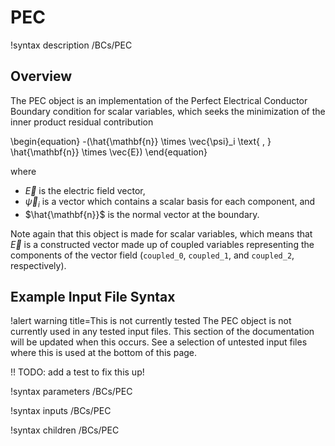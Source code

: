 # PEC

!syntax description /BCs/PEC

## Overview

The PEC object is an implementation of the Perfect Electrical Conductor Boundary
condition for scalar variables, which seeks the minimization of the inner product
residual contribution

\begin{equation}
  -(\hat{\mathbf{n}} \times \vec{\psi}_i \text{  ,  } \hat{\mathbf{n}} \times \vec{E})
\end{equation}

where

- $\vec{E}$ is the electric field vector,
- $\vec{\psi}_i$ is a vector which contains a scalar basis for each component, and
- $\hat{\mathbf{n}}$ is the normal vector at the boundary.

Note again that this object is made for scalar variables, which means that $\vec{E}$
is a constructed vector made up of coupled variables representing the components
of the vector field (`coupled_0`, `coupled_1`, and `coupled_2`, respectively).

## Example Input File Syntax

!alert warning title=This is not currently tested
The PEC object is not currently used in any tested input files. This
section of the documentation will be updated when this occurs. See a selection of
untested input files where this is used at the bottom of this page.

!! TODO: add a test to fix this up!

!syntax parameters /BCs/PEC

!syntax inputs /BCs/PEC

!syntax children /BCs/PEC
